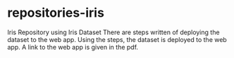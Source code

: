 # repositories-iris
Iris Repository using Iris Dataset
There are steps written of deploying the dataset to the web app.
Using the steps, the dataset is deployed to the web app.
A link to the web app is given in the pdf.
